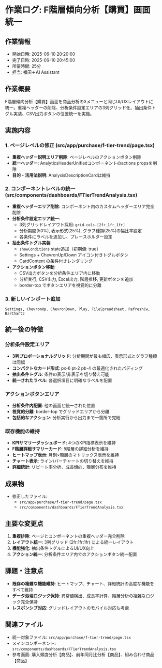 # 作業ログ: F階層傾向分析【購買】画面統一

## 作業情報
- 開始日時: 2025-06-10 20:20:00
- 完了日時: 2025-06-10 20:45:00
- 所要時間: 25分
- 担当: 福田＋AI Assistant

## 作業概要
F階層傾向分析【購買】画面を商品分析の3メニューと同じUI/UXレイアウトに統一。重複ヘッダーの削除、分析条件設定エリアの3列グリッド化、抽出条件トグル実装、CSV出力ボタンの位置統一を実施。

## 実施内容

### 1. ページレベルの修正 (src/app/purchase/f-tier-trend/page.tsx)
- **重複ヘッダー説明エリア削除**: ページレベルのアクションボタン削除
- **統一ヘッダー**: AnalyticsHeaderUnifiedコンポーネントのactions propsを削除
- **目的・活用法説明**: AnalysisDescriptionCardは維持

### 2. コンポーネントレベルの統一 (src/components/dashboards/FTierTrendAnalysis.tsx)
- **重複ヘッダーエリア削除**: コンポーネント内のカスタムヘッダーエリア完全削除
- **分析条件設定エリア統一**:
  - 3列グリッドレイアウト採用: `grid-cols-[2fr_1fr_1fr]`
  - 分析期間(50%), 表示形式(25%), グラフ種類(25%)の幅比率設定
  - 各条件にラベルを追加し、プレースホルダー設定
- **抽出条件トグル実装**:
  - `showConditions` state追加（初期値: true）
  - Settings + ChevronUp/Down アイコン付きトグルボタン
  - CardContent の条件付きレンダリング
- **アクションボタン移動**:
  - CSV出力ボタンを分析条件エリア内に移動
  - 分析実行, CSV出力, Excel出力, 階層推移, 更新ボタンを追加
  - border-top でボタンエリアを視覚的に分離

### 3. 新しいインポート追加
```tsx
Settings, ChevronUp, ChevronDown, Play, FileSpreadsheet, RefreshCw, BarChart3
```

## 統一後の特徴

### 分析条件設定エリア
- **3列プロポーショナルグリッド**: 分析期間が最も幅広、表示形式とグラフ種類は同幅
- **コンパクトなカード形式**: px-6 pt-2 pb-4 の最適化されたパディング
- **抽出条件トグル**: 条件の表示/非表示を切り替え可能
- **統一されたラベル**: 各選択項目に明確なラベルを配置

### アクションボタンエリア
- **分析条件内配置**: 他の画面と統一された位置
- **視覚的分離**: border-top でグリッドエリアから分離
- **包括的なアクション**: 分析実行から出力まで一箇所で完結

### 既存機能の維持
- **KPIサマリーダッシュボード**: 4つのKPI指標表示を維持
- **F階層詳細サマリーカード**: 5階層の詳細分析を維持
- **ヒートマップ表示**: 月別×階層のマトリックス表示を維持
- **チャート表示**: ライン/バーチャートの切り替えを維持
- **詳細統計**: リピート率分析、成長傾向、階層分布を維持

## 成果物
- 修正したファイル:
  - `src/app/purchase/f-tier-trend/page.tsx`
  - `src/components/dashboards/FTierTrendAnalysis.tsx`

## 主要な変更点
1. **重複排除**: ページとコンポーネントの重複ヘッダー完全削除
2. **レイアウト統一**: 3列グリッド (2fr:1fr:1fr) による統一レイアウト
3. **機能強化**: 抽出条件トグルによるUI/UX向上
4. **アクション統一**: 分析条件エリア内でのアクションボタン統一配置

## 課題・注意点
- **既存の複雑な機能維持**: ヒートマップ、チャート、詳細統計の高度な機能をすべて維持
- **データ処理ロジック保持**: 異常値検出、成長率計算、階層分析の複雑なロジック完全保持
- **レスポンシブ対応**: グリッドレイアウトのモバイル対応も考慮

## 関連ファイル
- 統一対象ファイル: `src/app/purchase/f-tier-trend/page.tsx`
- メインコンポーネント: `src/components/dashboards/FTierTrendAnalysis.tsx`
- 参考画面: 購入頻度分析【商品】、前年同月比分析【商品】、組み合わせ商品【商品】 